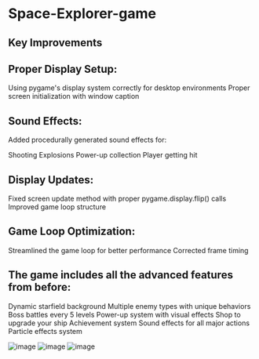 # Space-Explorer-game
## Key Improvements

## Proper Display Setup:

Using pygame's display system correctly for desktop environments
Proper screen initialization with window caption

## Sound Effects:

Added procedurally generated sound effects for:

Shooting
Explosions
Power-up collection
Player getting hit

## Display Updates:

Fixed screen update method with proper pygame.display.flip() calls
Improved game loop structure

## Game Loop Optimization:

Streamlined the game loop for better performance
Corrected frame timing




## The game includes all the advanced features from before:

Dynamic starfield background
Multiple enemy types with unique behaviors
Boss battles every 5 levels
Power-up system with visual effects
Shop to upgrade your ship
Achievement system
Sound effects for all major actions
Particle effects system

![image](https://github.com/user-attachments/assets/c3702d9b-f1a8-4fcf-9885-e705bf0ac2b8)
![image](https://github.com/user-attachments/assets/f3cd82bc-98bd-4c71-8577-17d2fedd7c66)
![image](https://github.com/user-attachments/assets/a00fb7f6-f2a7-40ed-bc58-8895ea1f5ae1)
